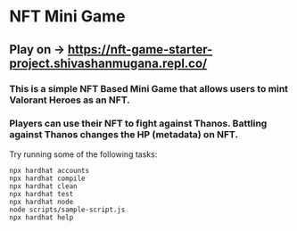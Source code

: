 # NFT Mini Game 

## Play on -> https://nft-game-starter-project.shivashanmugana.repl.co/


### This is a simple NFT Based Mini Game that allows users to mint Valorant Heroes as an NFT.
### Players can use their NFT to fight against Thanos. Battling against Thanos changes the HP (metadata) on NFT.


Try running some of the following tasks:

```shell
npx hardhat accounts
npx hardhat compile
npx hardhat clean
npx hardhat test
npx hardhat node
node scripts/sample-script.js
npx hardhat help
```
